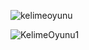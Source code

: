 ![kelimeoyunu](https://github.com/dogukanozl11/GorselP3Ders3/assets/62712086/68a14f19-7a9b-4101-ab10-cdd6ec6e7901)

![KelimeOyunu1](https://github.com/dogukanozl11/GorselP3Ders3/assets/62712086/fa74c06b-0ad1-4914-bd2e-d7793019427b)
